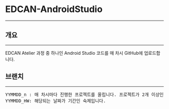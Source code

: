 # EDCAN-AndroidStudio

----

## 개요

----

EDCAN Atelier 과정 중 하나인 Android Studio 코드를 매 차시 GitHub에 업로드합니다.

## 브랜치

----

<pre>YYMMDD_n : 매 차시마다 진행한 프로젝트를 올립니다. 프로젝트가 2개 이상인 경우 0부터 시작하는 n으로 구분합니다. <br>YYMMDD_HW: 해당되는 날짜가 기간인 숙제입니다. </pre>